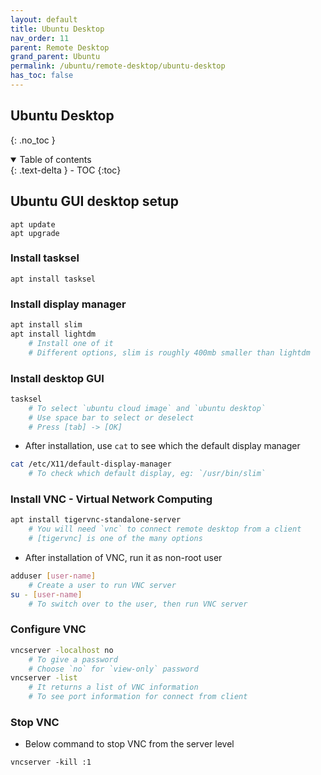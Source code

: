 ```yaml
---
layout: default    
title: Ubuntu Desktop
nav_order: 11
parent: Remote Desktop
grand_parent: Ubuntu
permalink: /ubuntu/remote-desktop/ubuntu-desktop
has_toc: false
---
```


## Ubuntu Desktop 
{: .no_toc } 

<details open markdown="block">
  <summary>
    Table of contents
  </summary>
  {: .text-delta }
- TOC
{:toc}
</details>

## Ubuntu GUI desktop setup  

```
apt update
apt upgrade 
```

### Install tasksel 

```
apt install tasksel
```

### Install display manager 

```bash
apt install slim 
apt install lightdm
    # Install one of it
    # Different options, slim is roughly 400mb smaller than lightdm
```

### Install desktop GUI

```bash
tasksel 
    # To select `ubuntu cloud image` and `ubuntu desktop`
    # Use space bar to select or deselect 
    # Press [tab] -> [OK]
```

* After installation, use `cat` to see which the default display manager 

```bash
cat /etc/X11/default-display-manager
    # To check which default display, eg: `/usr/bin/slim`
```

### Install VNC - Virtual Network Computing 

```bash
apt install tigervnc-standalone-server 
    # You will need `vnc` to connect remote desktop from a client
    # [tigervnc] is one of the many options 
```

* After installation of VNC, run it as non-root user

```bash
adduser [user-name]
    # Create a user to run VNC server
su - [user-name]
    # To switch over to the user, then run VNC server
```

### Configure VNC

```bash
vncserver -localhost no
    # To give a password
    # Choose `no` for `view-only` password
vncserver -list
    # It returns a list of VNC information
    # To see port information for connect from client 
```

### Stop VNC 

* Below command to stop VNC from the server level

```
vncserver -kill :1
```